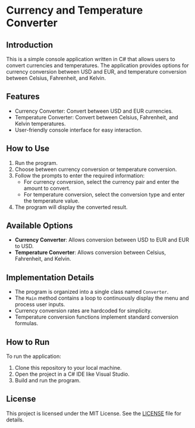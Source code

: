# Currency and Temperature Converter

## Introduction
This is a simple console application written in C# that allows users to convert currencies and temperatures. The application provides options for currency conversion between USD and EUR, and temperature conversion between Celsius, Fahrenheit, and Kelvin.

## Features
- Currency Converter: Convert between USD and EUR currencies.
- Temperature Converter: Convert between Celsius, Fahrenheit, and Kelvin temperatures.
- User-friendly console interface for easy interaction.

## How to Use
1. Run the program.
2. Choose between currency conversion or temperature conversion.
3. Follow the prompts to enter the required information:
    - For currency conversion, select the currency pair and enter the amount to convert.
    - For temperature conversion, select the conversion type and enter the temperature value.
4. The program will display the converted result.

## Available Options
- **Currency Converter**: Allows conversion between USD to EUR and EUR to USD.
- **Temperature Converter**: Allows conversion between Celsius, Fahrenheit, and Kelvin.

## Implementation Details
- The program is organized into a single class named `Converter`.
- The `Main` method contains a loop to continuously display the menu and process user inputs.
- Currency conversion rates are hardcoded for simplicity.
- Temperature conversion functions implement standard conversion formulas.

## How to Run
To run the application:
1. Clone this repository to your local machine.
2. Open the project in a C# IDE like Visual Studio.
3. Build and run the program.

## License
This project is licensed under the MIT License. See the [LICENSE](LICENSE) file for details.

